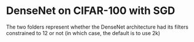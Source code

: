 # DenseNet on CIFAR-100 with SGD
The two folders represent whether the DenseNet architecture had its filters constrained to 12 or not (in which case, the default is to use 2k)
